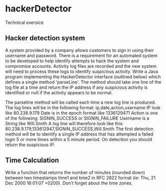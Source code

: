 # hackerDetector
Technical exersice

## Hacker detection system
A system provided by a company allows customers to sign in using their username and
password. There is a requirement for an automated system to be developed to help identify
attempts to hack the system and compromise accounts. Activity log files are recorded and
the new system will need to process these logs to identify suspicious activity.
Write a Java program implementing the HackerDetector interface (outlined below) which
defines a single method 'parseLine'. The method should take one line of the log file at a time
and return the IP address if any suspicious activity is identified or null if the activity appears to
be normal.

The parseline method will be called each time a new log line is produced.
The log lines will be in the following format:
ip,date,action,username
IP look like 80.238.9.179 Date is in the epoch format like 1336129471 Action is one of the following:
SIGNIN_SUCCESS or SIGNIN_FAILURE Username is a String like Will.Smith
A log line will therefore look like this: 80.238.9.179,133612947,SIGNIN_SUCCESS,Will.Smith
The first detection method will be to identify a single IP address that has attempted a failed
login 5 or more times within a 5 minute period. On detection you should return the suspicious IP.


## Time Calculation
Write a function that returns the number of minutes (rounded down) between two
timestamps time1 and time2 in RFC 2822 format (ie: Thu, 21 Dec 2000 16:01:07 +0200).
Don’t forget about the time zones.